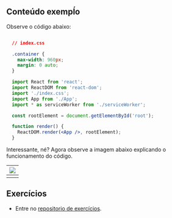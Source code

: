 ## Conteúdo exempĺo

Observe o código abaixo:

```css

  // index.css

  .container {
    max-width: 960px;
    margin: 0 auto;
  }

```

```jsx
  import React from 'react';
  import ReactDOM from 'react-dom';
  import './index.css';
  import App from './App';
  import * as serviceWorker from './serviceWorker';

  const rootElement = document.getElementById('root');

  function render() {
    ReactDOM.render(<App />, rootElement);
  }
```

Interessante, né? Agora observe a imagem abaixo explicando o funcionamento do código.

|![](images/render-step-by-step.png)|
|:--:|
||

## Exercícios

- Entre no [repositorio de exercícios](https://github.com/repo/exercicio).


